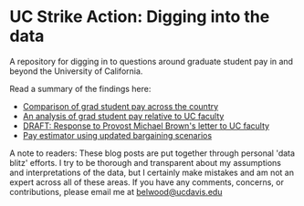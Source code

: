 # UC Strike Action: Digging into the data  

A repository for digging in to questions around graduate student pay in and beyond the University of California.  

Read a summary of the findings here:  
* [Comparison of grad student pay across the country](https://bit.ly/3TEZ2Jd)  
* [An analysis of grad student pay relative to UC faculty](http://bit.ly/3Gn7A3u)  
* [DRAFT: Response to Provost Michael Brown's letter to UC faculty](https://liza-wood.github.io/response-to-provost-brown.html)  
* [Pay estimator using updated bargaining scenarios](https://liza-wood.shinyapps.io/uc_pay_estimator/)  


A note to readers: These blog posts are put together through personal 'data blitz' efforts. I try to be thorough and transparent about my assumptions and interpretations of the data, but I certainly make mistakes and am not an expert across all of these areas. If you have any comments, concerns, or contributions, please email me at belwood@ucdavis.edu  
